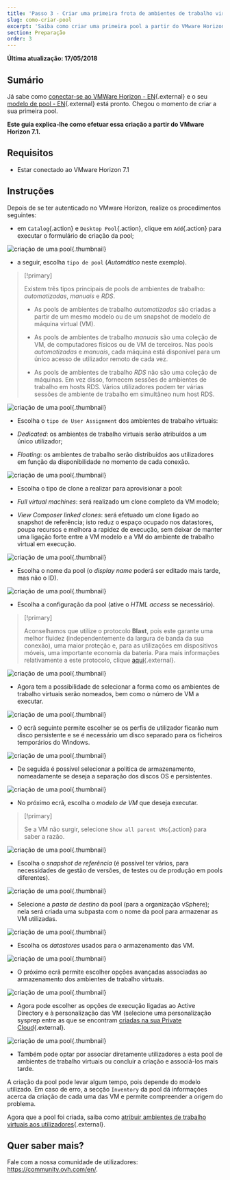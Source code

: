 ```yaml
---
title: 'Passo 3 - Criar uma primeira frota de ambientes de trabalho virtuais (ou pool)'
slug: como-criar-pool
excerpt: 'Saiba como criar uma primeira pool a partir do VMware Horizon 7.1'
section: Preparação
order: 3
---
```


**Última atualização: 17/05/2018**

## Sumário

Já sabe como [conectar-se ao VMWare Horizon - EN](https://docs.ovh.com/gb/en/cloud-desktop-infrastructure/horizon-7-platform/){.external} e o seu [modelo de pool - EN](https://docs.ovh.com/gb/en/cloud-desktop-infrastructure/create-pool/){.external} está pronto. Chegou o momento de criar a sua primeira pool.

**Este guia explica-lhe como efetuar essa criação a partir do VMware Horizon 7.1.**



## Requisitos

- Estar conectado ao VMware Horizon 7.1


## Instruções

Depois de se ter autenticado no VMware Horizon, realize os procedimentos seguintes:

- em `Catalog`{.action} e `Desktop Pool`{.action}, clique em `Add`{.action} para executar o formulário de criação da pool;

![criação de uma pool](images/1200.png){.thumbnail}

- a seguir, escolha `tipo de pool` (*Automático* neste exemplo).


> [!primary]
>
> Existem três tipos principais de pools de ambientes de trabalho: *automatizadas*, *manuais* e *RDS*.
> 
> - As pools de ambientes de trabalho *automatizadas* são criadas a partir de um mesmo modelo ou de um snapshot de modelo de máquina virtual (VM).
> 
> - As pools de ambientes de trabalho *manuais* são uma coleção de VM, de computadores físicos ou de VM de terceiros. Nas pools *automatizadas* e *manuais*, cada máquina está disponível para um único acesso de utilizador remoto de cada vez.
>
> - As pools de ambientes de trabalho *RDS* não são uma coleção de máquinas. Em vez disso, fornecem sessões de ambientes de trabalho em hosts RDS. Vários utilizadores podem ter várias sessões de ambiente de trabalho em simultâneo num host RDS.
> 


![criação de uma pool](images/1201.png){.thumbnail}

- Escolha o `tipo de User Assignment` dos ambientes de trabalho virtuais:

 - *Dedicated*: os ambientes de trabalho virtuais serão atribuídos a um único utilizador;
 - *Floating*: os ambientes de trabalho serão distribuídos aos utilizadores em função da disponibilidade no momento de cada conexão.

![criação de uma pool](images/1202.png){.thumbnail}

- Escolha o tipo de clone a realizar para aprovisionar a pool:

 - *Full virtual machines*: será realizado um clone completo da VM modelo;
 - *View Composer linked clones*: será efetuado um clone ligado ao snapshot de referência; isto reduz o espaço ocupado nos datastores, poupa recursos e melhora a rapidez de execução, sem deixar de manter uma ligação forte entre a VM modelo e a VM do ambiente de trabalho virtual em execução.

![criação de uma pool](images/1203.png){.thumbnail}

- Escolha o nome da pool (o *display name* poderá ser editado mais tarde, mas não o ID).

![criação de uma pool](images/1204.png){.thumbnail}

- Escolha a configuração da pool (ative o *HTML access* se necessário).


> [!primary]
>
> Aconselhamos que utilize o protocolo **Blast**, pois este garante uma melhor fluidez (independentemente da largura de banda da sua conexão), uma maior proteção e, para as utilizações em dispositivos móveis, uma importante economia da bateria. Para mais informações relativamente a este protocolo, clique [aqui](https://docs.vmware.com/fr/VMware-Horizon-7/7.2/com.vmware.horizon-view.installation.doc/GUID-F64BAD49-78A0-44FE-97EA-76A56FD022D6.html){.external}.
> 

![criação de uma pool](images/1205.png){.thumbnail}

- Agora tem a possibilidade de selecionar a forma como os ambientes de trabalho virtuais serão nomeados, bem como o número de VM a executar.

![criação de uma pool](images/1206.png){.thumbnail}

- O ecrã seguinte permite escolher se os perfis de utilizador ficarão num disco persistente e se é necessário um disco separado para os ficheiros temporários do Windows.

![criação de uma pool](images/1207.png){.thumbnail}

- De seguida é possível selecionar a política de armazenamento, nomeadamente se deseja a separação dos discos OS e persistentes.

![criação de uma pool](images/1208.png){.thumbnail}

- No próximo ecrã, escolha o *modelo de VM* que deseja executar.

> [!primary]
>
> Se a VM não surgir, selecione `Show all parent VMs`{.action} para saber a razão.
> 

![criação de uma pool](images/1209.png){.thumbnail}

- Escolha o *snapshot de referência* (é possível ter vários, para necessidades de gestão de versões, de testes ou de produção em pools diferentes).

![criação de uma pool](images/1210.png){.thumbnail}

- Selecione a *pasta de destino* da pool (para a organização vSphere); nela será criada uma subpasta com o nome da pool para armazenar as VM utilizadas.

![criação de uma pool](images/1211.png){.thumbnail}

- Escolha os *datastores* usados para o armazenamento das VM.

![criação de uma pool](images/1212.png){.thumbnail}

- O próximo ecrã permite escolher opções avançadas associadas ao armazenamento dos ambientes de trabalho virtuais.

![criação de uma pool](images/1213.png){.thumbnail}

- Agora pode escolher as opções de execução ligadas ao Active Directory e à personalização das VM (selecione uma personalização sysprep entre as que se encontram [criadas na sua Private Cloud](https://docs.ovh.com/fr/cloud-desktop-infrastructure/create-sysprep/){.external}.

![criação de uma pool](images/1214.png){.thumbnail}

- Também pode optar por associar diretamente utilizadores a esta pool de ambientes de trabalho virtuais ou concluir a criação e associá-los mais tarde.

A criação da pool pode levar algum tempo, pois depende do modelo utilizado. Em caso de erro, a secção `Inventory` da pool dá informações acerca da criação de cada uma das VM e permite compreender a origem do problema.

Agora que a pool foi criada, saiba como [atribuir ambientes de trabalho virtuais aos utilizadores](https://docs.ovh.com/fr/cloud-desktop-infrastructure/howto-create-pool/){.external}.


## Quer saber mais?

Fale com a nossa comunidade de utilizadores: <https://community.ovh.com/en/>.